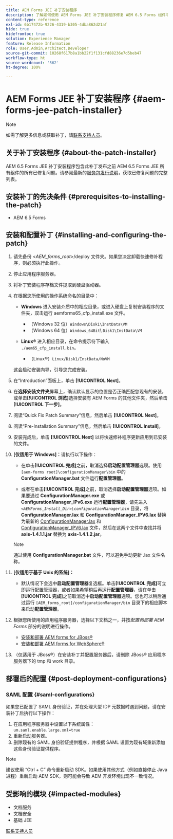 ```yaml
---
title: AEM Forms JEE 补丁安装程序
description: 了解如何使用 AEM Forms JEE 补丁安装程序修复 AEM 6.5 Forms 组件中的问题。
content-type: reference
exl-id: 6b17472b-9226-4319-b305-4dba862d21af
hide: true
hidefromtoc: true
solution: Experience Manager
feature: Release Information
role: User,Admin,Architect,Developer
source-git-commit: 10268f617b8a1bb22f1f131cfd88236e7d5beb47
workflow-type: ht
source-wordcount: '562'
ht-degree: 100%

---
```


# AEM Forms JEE 补丁安装程序 {#aem-forms-jee-patch-installer}

>[!NOTE]
>
>如需了解更多信息或获取补丁，请[联系支持人员](https://experienceleague.adobe.com/zh-hans?support-solution=General&support-tab=home#support)。

## 关于补丁安装程序 {#about-the-patch-installer}

AEM 6.5 Forms JEE 补丁安装程序包含此补丁发布之前 AEM 6.5 Forms JEE 所有组件的所有已修复问题。请参阅最新的[服务包发行说明](release-notes.md)，获取已修复问题的完整列表。

## 安装补丁的先决条件 {#prerequisites-to-installing-the-patch}

* AEM 6.5 Forms

## 安装和配置补丁 {#installing-and-configuring-the-patch}

1. 请先备份 &lt;*AEM_forms_root*>/deploy 文件夹。如果您决定卸载快速修补程序，则必须执行此操作。
1. 停止应用程序服务器。
1. 将补丁安装程序存档文件提取到硬盘驱动器。
1. 在根据您所使用的操作系统命名的目录中：

   * **Windows**
进入安装介质中的相应目录，或进入硬盘上复制安装程序的文件夹，双击运行 aemforms65_cfp_install.exe 文件。

      * （Windows 32 位）`Windows\Disk1\InstData\VM`
      * （Windows 64 位）`Windows_64Bit`\ `Disk1\InstData\VM`

   * **Linux®**
进入相应目录，在命令提示符下输入 `./aem65_cfp_install.bin`。

      * （Linux®）`Linux/Disk1/InstData/NoVM`

   这会启动安装向导，引导您完成安装。

1. 在“Introduction”面板上，单击 **[!UICONTROL Next]**。
1. 在&#x200B;**选择安装文件夹**&#x200B;屏幕上，确认默认显示的位置是否正确匹配您现有的安装，或单击&#x200B;**[!UICONTROL 浏览]**&#x200B;选择安装有 AEM Forms 的其他文件夹，然后单击&#x200B;**[!UICONTROL 下一步]**。
1. 阅读“Quick Fix Patch Summary”信息，然后单击 **[!UICONTROL Next]**。
1. 阅读“Pre-Installation Summary”信息，然后单击 **[!UICONTROL Install]**。
1. 安装完成后，单击 **[!UICONTROL Next]** 以将快速修补程序更新应用到已安装的文件。

1. **[仅适用于 Windows]：**&#x200B;请执行以下操作：
   * 在单击&#x200B;**[!UICONTROL 完成]**&#x200B;之前，取消选择&#x200B;**启动配置管理器**&#x200B;选项。使用 `[aem-forms root]\configurationManager\bin` 中的 **ConfigurationManager.bat** 文件运行&#x200B;**配置管理器**。

   * 或者在单击&#x200B;**[!UICONTROL 完成]**&#x200B;之前，取消选择&#x200B;**启动配置管理器**&#x200B;选项。如果要通过 **ConfigurationManager.exe** 或 **ConfigurationManager_IPv6.exe** 运行&#x200B;**配置管理器**，请先进入 *`<AEMForms_Install_Dir>\configurationManager\bin`* 目录，将 **ConfigurationManager.lax** 和 **ConfigurationManager_IPV6.lax** 替换为最新的 [ConfigurationManager.lax](/help/assets/ConfigurationManager.lax) 和 [ConfigurationManager_IPV6.lax](/help/assets/ConfigurationManager_IPv6.lax) 文件，然后在这两个文件中查找并将 **axis-1.4.1.1.jar** 替换为 **axis-1.4.1.2.jar**。

   >[!NOTE]
   >
   >通过使用 **ConfigurationManager.bat** 文件，可以避免手动更新 .lax 文件名称。
   >

1. **[仅适用于基于 Unix 的系统]：**

   * 默认情况下会选中&#x200B;**启动配置管理器**&#x200B;复选框。单击&#x200B;**[!UICONTROL 完成]**&#x200B;可立即运行配置管理器，或者如果希望稍后再运行&#x200B;**配置管理器**，请在单击&#x200B;**[!UICONTROL 完成]**&#x200B;之前取消选中&#x200B;**启动配置管理器**&#x200B;选项。您也可以稍后通过运行 `[AEM_forms_root]/configurationManager/bin` 目录下的相应脚本来启动&#x200B;**配置管理器**。

1. 根据您所使用的应用程序服务器，选择以下文档之一，并按&#x200B;*配置和部署 AEM Forms* 部分的说明进行操作。

   * [安装和部署 AEM forms for JBoss®](https://www.adobe.com/go/learn_aemforms_installJBoss_65_cn)
   * [安装和部署 AEM forms for WebSphere®](https://www.adobe.com/go/learn_aemforms_installWebSphere_65_cn)

1. （仅适用于 JBoss®）在安装补丁并配置服务器后，请删除 JBoss® 应用程序服务器下的 tmp 和 work 目录。

## 部署后的配置 {#post-deployment-configurations}

### SAML 配置 {#saml-configurations}

如果您已配置了 SAML 身份验证，并在处理大型 IDP 元数据时遇到问题，请在安装补丁后执行以下操作：

1. 在应用程序服务器中设置以下系统属性：\
   `um.saml.enable.large.xml=true`
1. 重新启动服务器。
1. 删除现有的 SAML 身份验证提供程序，并根据 SAML 设置为现有域重新添加这些身份验证提供程序。

>[!NOTE]
>
> 建议使用 “Ctrl + C” 命令重新启动 SDK。如果使用其他方式（例如直接停止 Java 进程）重新启动 AEM SDK，则可能会导致 AEM 开发环境出现不一致情况。

## 受影响的模块 {#impacted-modules}

* 文档服务
* 文档安全
* 基础 JEE

[联系支持人员](https://experienceleague.adobe.com/zh-hans?support-solution=General&support-tab=home#support)
